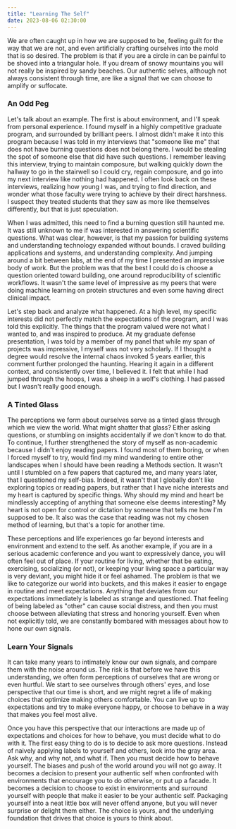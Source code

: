 ```yaml
---
title: "Learning The Self"
date: 2023-08-06 02:30:00
---
```


We are often caught up in how we are supposed to be, feeling guilt for the way that we are not, and
even artificially crafting ourselves into the mold that is so desired. The problem is that
if you are a circle in can be painful to be shoved into a triangular hole. If you dream
of snowy mountains you will not really be inspired by sandy beaches. Our authentic selves,
although not always consistent through time, are like a signal that we can choose to
amplify or suffocate.

### An Odd Peg

Let's talk about an example. The first is about environment, and I'll speak from personal experience. 
I found myself in a highly competitive graduate program, and surrounded by brilliant peers. I almost
didn't make it into this program because I was told in my interviews that "someone like me" that
does not have burning questions does not belong there. I would be stealing the spot of someone else
that did have such questions. I remember leaving this interview, trying to maintain composure, 
but walking quickly down the hallway to go in the stairwell so I could cry, regain composure, and go into my next
interview like nothing had happened. I often look back on these interviews, realizing how young I was,
and trying to find direction, and wonder what those faculty were trying to achieve by their direct harshness.
I suspect they treated students that they saw as more like themselves differently, but that is just speculation.

When I was admitted, this need to find a burning question still haunted me. It was still unknown to me if
was interested in answering scientific questions. What was clear, however, is that my passion for building
systems and understanding technology expanded without bounds. I craved building
applications and systems, and understanding complexity. And jumping around a bit between labs, 
at the end of my time I presented an impressive body of work. But the problem was that the best I could
do is choose a question oriented toward building, one around reproducibility of scientific workflows.
It wasn't the same level of impressive as my peers that were doing machine learning on protein
structures and even some having direct clinical impact.

Let's step back and analyze what happened. At a high level, my specific interests did not perfectly match the expectations 
of the program, and I was told this explicitly. The things that the program valued were not what I wanted
to, and was inspired to produce. At my graduate defense presentation, I was told by a member of my panel that while my span
of projects was impressive, I myself was not very scholarly. If I thought a degree would resolve
the internal chaos invoked 5 years earlier, this comment further prolonged the haunting.
Hearing it again in a different context, and consistently over time, I believed it.
I felt that while I had jumped through the hoops, I was a sheep in a wolf's clothing. I had passed but I wasn't really good enough.

### A Tinted Glass

The perceptions we form about ourselves serve as a tinted glass through which we view the world.
What might shatter that glass? Either asking questions, or stumbling on insights accidentally
if we don't know to do that. To continue, I further strengthened the story of myself
as non-academic because I didn't enjoy reading papers. I found most of them boring, or when I
forced myself to try, would find my mind wandering to entire other landscapes when I should
have been reading a Methods section. It wasn't until I stumbled on a few papers that captured
me, and many years later, that I questioned my self-bias. Indeed, it wasn't that I globally don't like exploring topics or reading papers, 
but rather that I have niche interests and my heart is captured by specific things.
Why should my mind and heart be mindlessly accepting of anything that someone else deems interesting?
My heart is not open for control or dictation by someone that tells me how I'm supposed to be.
It also was the case that reading was not my chosen method of learning, but that's a topic
for another time.

These perceptions and life experiences go far beyond interests and environment and extend to the self. 
As another example, if you are in a serious academic conference and you want to expressively dance, you will
often feel out of place. If your routine for living, whether that be eating, exercising, socializing (or not),
or keeping your living space a particular way is very deviant, you might hide it or feel ashamed.
The problem is that we like to categorize our world into buckets, and this
makes it easier to engage in routine and meet expectations. Anything that deviates from our
expectations immediately is labeled as strange and questioned. That feeling of being labeled as "other"
can cause social distress, and then you must choose between alleviating that stress and honoring yourself.
Even when not explicitly told, we are constantly bombared with messages about how to hone our own signals.

### Learn Your Signals

It can take many years to intimately know our own signals, and compare them with
the noise around us. The risk is that before we have this understanding, we often
form perceptions of ourselves that are wrong or even hurtful. We start to see ourselves
through others' eyes, and lose perspective that our time is short, and we might regret 
a life of making choices that optimize making others comfortable. 
You can live up to expectations and try to make everyone happy, or choose to behave
in a way that makes you feel most alive.

Once you have this perspective that our interactions are made up of expectations and
choices for how to behave, you must decide what to do with it.
The first easy thing to do is to decide to ask more questions. Instead of naively applying labels to
yourself and others, look into the gray area. Ask why, and why not, and what if. 
Then you must decide how to behave yourself. The biases and push of the world around you will not
go away. It becomes a decision to present your authentic self when confronted with environments
that encourage you to do otherwise, or put up a facade. It becomes a decision to choose to exist
in environments and surround yourself with people that make it easier to be your authentic self.
Packaging yourself into a neat little box will never offend anyone, but you will never surprise or delight them either. 
The choice is yours, and the underlying foundation that drives that choice is yours to think about.
